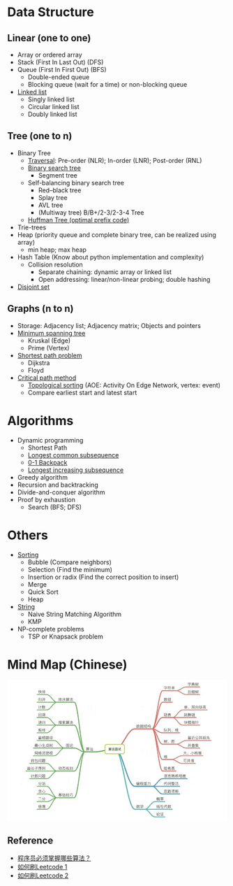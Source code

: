 # Data Structure
## Linear (one to one)
- Array or ordered array
- Stack (First In Last Out) (DFS)
- Queue (First In First Out) (BFS)
  - Double-ended queue
  - Blocking queue (wait for a time) or non-blocking queue
- [Linked list](https://blog.csdn.net/tianzhaixing2013/article/details/22717581)
  - Singly linked list
  - Circular linked list
  - Doubly linked list

## Tree (one to n)
- Binary Tree
  - [Traversal](https://en.wikipedia.org/wiki/Tree_traversal): Pre-order (NLR); In-order (LNR); Post-order (RNL)
  - [Binary search tree](https://blog.csdn.net/sysu_arui/article/details/7892593)
    - Segment tree
  - Self-balancing binary search tree
    - Red–black tree
    - Splay tree
    - AVL tree
    - (Multiway tree) B/B+/2-3/2-3-4 Tree
  - [Huffman Tree (optimal prefix code)](https://blog.csdn.net/qingdujun/article/details/54093419)
- Trie-trees
- Heap (priority queue and complete binary tree, can be realized using array)
  - min heap; max heap
- Hash Table (Know about python implementation and complexity)
  - Collision resolution
    - Separate chaining: dynamic array or linked list
    - Open addressing: linear/non-linear probing; double hashing
- [Disjoint set](https://zh.wikipedia.org/wiki/并查集)
  
## Graphs (n to n)
- Storage: Adjacency list; Adjacency matrix; Objects and pointers
- [Minimum spanning tree](https://blog.csdn.net/luoshixian099/article/details/51908175)
  - Kruskal (Edge)
  - Prime (Vertex)
- [Shortest path problem](https://blog.csdn.net/qibofang/article/details/51594673
)
  - Dijkstra
  - Floyd
- [Critical path method](https://www.cnblogs.com/jsgnadsj/p/3432820.html)
  - [Topological sorting](https://blog.csdn.net/lisonglisonglisong/article/details/45543451) (AOE: Activity On Edge Network, vertex: event)
  - Compare earliest start and latest start

# Algorithms
- Dynamic programming
  - Shortest Path
  - [Longest common subsequence](https://blog.csdn.net/chengonghao/article/details/51913108)
  - [0-1 Backpack](https://blog.csdn.net/chengonghao/article/details/51915753)
  - [Longest increasing subsequence](https://blog.csdn.net/s448312891/article/details/80318746)
- Greedy algorithm
- Recursion and backtracking
- Divide-and-conquer algorithm
- Proof by exhaustion
  - Search (BFS; DFS)

# Others
- [Sorting](https://www.cnblogs.com/onepixel/p/7674659.html)
  - Bubble (Compare neighbors)
  - Selection (Find the minimum)
  - Insertion or radix (Find the correct position to insert)
  - Merge
  - Quick Sort
  - Heap
- [String](https://www.cnblogs.com/gaochundong/p/string_matching.html)
  - Naive String Matching Algorithm
  - KMP
- NP-complete problems
  - TSP or Knapsack problem

# Mind Map (Chinese)
![](/map.jpg)


## Reference
- [程序员必须掌握哪些算法？](https://www.zhihu.com/question/23148377)
- [如何刷Leetcode 1](https://www.zhihu.com/question/32019460/answer/728407280)
- [如何刷Leetcode 2](https://www.zhihu.com/question/36738189/answer/864005192)

